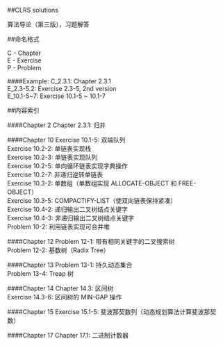 ##CLRS solutions

算法导论（第三版），习题解答

##命名格式

C - Chapter </br>
E - Exercise</br>
P - Problem </br>

####Example:
C_2.3.1:    Chapter 2.3.1 </br>
E_2.3-5.2:  Exercise 2.3-5, 2nd version </br>
E_10.1-5~7: Exercise 10.1-5 ~ 10.1-7 </br>

##内容索引

####Chapter 2
Chapter 2.3.1: 归并 </br>

####Chapter 10
Exercise 10.1-5: 双端队列</br>
Exercise 10.2-2: 单链表实现栈</br>
Exercise 10.2-3: 单链表实现队列</br>
Exercise 10.2-5: 单向循环链表实现字典操作</br>
Exercise 10.2-7: 非递归逆转单链表</br>
Exercise 10.3-2: 单数组（单数组实现 ALLOCATE-OBJECT 和 FREE-OBJECT）</br>
Exercise 10.3-5: COMPACTIFY-LIST（使双向链表保持紧凑）</br>
Exercise 10.4-2: 递归输出二叉树结点关键字</br>
Exercise 10.4-3: 非递归输出二叉树结点关键字</br>
Problem 10-2: 利用链表实现可合并堆</br>

####Chapter 12
Problem 12-1: 带有相同关键字的二叉搜索树</br>
Problem 12-2: 基数树（Radix Tree）</br>

####Chapter 13
Problem 13-1: 持久动态集合</br>
Problem 13-4: Treap 树</br>

####Chapter 14
Chapter 14.3: 区间树</br>
Exercise 14.3-6: 区间树的 MIN-GAP 操作</br>

####Chapter 15
Exercise 15.1-5: 斐波那契数列（动态规划算法计算斐波那契数）</br>

####Chapter 17
Chapter 17.1: 二进制计数器</br>
